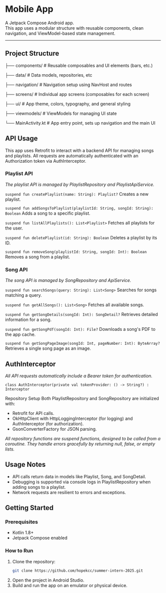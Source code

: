 # Mobile App

A Jetpack Compose Android app.  
This app uses a modular structure with reusable components, clean navigation, and ViewModel-based state management.

---

## Project Structure

├── components/ # Reusable composables and UI elements (bars, etc.)

├── data/ # Data models, repositories, etc

├── navigation/ # Navigation setup using NavHost and routes

├── screens/ # Individual app screens (composables for each screen)

├── ui/ # App theme, colors, typography, and general styling

├── viewmodels/ # ViewModels for managing UI state

└── MainActivity.kt # App entry point, sets up navigation and the main UI

## API Usage

This app uses Retrofit to interact with a backend API for managing songs and playlists. All requests are automatically authenticated with an Authorization token via AuthInterceptor.

### Playlist API
*The playlist API is managed by PlaylistRepository and PlaylistApiService.*

```suspend fun createPlaylist(name: String): Playlist?``` 
Creates a new playlist.

```suspend fun addSongsToPlaylist(playlistId: String, songId: String): Boolean``` 
Adds a song to a specific playlist.

```suspend fun listAllPlaylists(): List<Playlist>``` 
Fetches all playlists for the user.

```suspend fun deletePlaylist(id: String): Boolean``` 
Deletes a playlist by its ID.

```suspend fun removeSong(playlistId: String, songId: Int): Boolean``` 
Removes a song from a playlist.

### Song API
*The song API is managed by SongRepository and ApiService.*

```suspend fun searchSongs(query: String): List<Song>``` 
Searches for songs matching a query.

```suspend fun getAllSongs(): List<Song>``` 
Fetches all available songs.

```suspend fun getSongDetails(songId: Int): SongDetail?``` 
Retrieves detailed information for a song.

```suspend fun getSongPdf(songId: Int): File?``` 
Downloads a song's PDF to the app cache.

```suspend fun getSongPageImage(songId: Int, pageNumber: Int): ByteArray?```
Retrieves a single song page as an image.


## AuthInterceptor
*All API requests automatically include a Bearer token for authentication.*

```class AuthInterceptor(private val tokenProvider: () -> String?) : Interceptor```

Repository Setup
Both PlaylistRepository and SongRepository are initialized with:
- Retrofit for API calls.
- OkHttpClient with HttpLoggingInterceptor (for logging) and AuthInterceptor (for authorization).
- GsonConverterFactory for JSON parsing.

*All repository functions are suspend functions, designed to be called from a coroutine. They handle errors gracefully by returning null, false, or empty lists.*


## Usage Notes
- API calls return data in models like Playlist, Song, and SongDetail.
- Debugging is supported via console logs in PlaylistRepository when adding songs to a playlist.
- Network requests are resilient to errors and exceptions.

## Getting Started

### Prerequisites

- Kotlin 1.8+  
- Jetpack Compose enabled  

### How to Run

1. Clone the repository:
   ```bash
   git clone https://github.com/hopekcc/summer-intern-2025.git
2. Open the project in Android Studio.
3. Build and run the app on an emulator or physical device.
